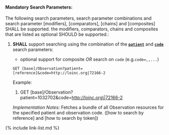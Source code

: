 


#### Mandatory Search Parameters:

The following search parameters, search parameter combinations and search parameter [modifiers], [comparators], [chains] and [composites] SHALL be supported.  the  modifiers, comparators, chains and composites that are listed as optional SHOULD be supported.:


1. **SHALL** support searching using the combination of the **[`patient`](SearchParameter-us-core-observation-patient.html)** and **[`code`](SearchParameter-us-core-observation-code.html)** search parameters:
    - optional support for composite *OR* search on `code` (e.g.`code=,,...`)

    `GET [base]/Observation?patient=[reference]&code=http://loinc.org|72166-2`

    Example:
    
    1. GET [base]/Observation?patient=1032702&amp;code=http://loinc.org\|72166-2

    *Implementation Notes:* Fetches a bundle of all Observation resources for the specified patient and observation code. ([how to search by reference] and [how to search by token])





{% include link-list.md %}